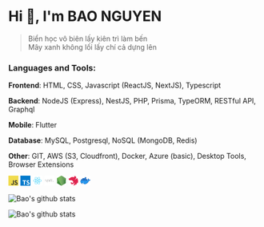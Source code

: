 
<h1>Hi 👋, I'm BAO NGUYEN</h1>

<blockquote>
    Biển học vô biên lấy kiên trì làm bến<br />
    Mây xanh không lối lấy chí cả dựng lên
</blockquote>

<h3>Languages and Tools:</h3>
<p><strong>Frontend</strong>: HTML, CSS, Javascript (ReactJS, NextJS), Typescript</p>
<p><strong>Backend</strong>: NodeJS (Express), NestJS, PHP, Prisma, TypeORM, RESTful API, Graphql</p>
<p><strong>Mobile</strong>: Flutter</p>
<p><strong>Database</strong>: MySQL, Postgresql, NoSQL (MongoDB, Redis)</p>
<p><strong>Other</strong>: GIT, AWS (S3, Cloudfront), Docker, Azure (basic), Desktop Tools, Browser Extensions</p>

<code><img height="20" alt="javascript" src="https://raw.githubusercontent.com/github/explore/80688e429a7d4ef2fca1e82350fe8e3517d3494d/topics/javascript/javascript.png"></code>
<code><img height="20" alt="typescript" src="https://raw.githubusercontent.com/github/explore/80688e429a7d4ef2fca1e82350fe8e3517d3494d/topics/typescript/typescript.png"></code>
<code><img height="20" alt="reactjs" src="https://raw.githubusercontent.com/github/explore/80688e429a7d4ef2fca1e82350fe8e3517d3494d/topics/react/react.png"></code>
<code><img height="20" alt="nextjs" src="https://raw.githubusercontent.com/github/explore/2ebcebd7b163b2ab12cb5a40bf29264799c81c03/topics/nextjs/nextjs.png"></code>
<code><img height="20" alt="nodejs" src="https://raw.githubusercontent.com/github/explore/80688e429a7d4ef2fca1e82350fe8e3517d3494d/topics/nodejs/nodejs.png"></code>
<code><img height="20" alt="nestjs" src="https://raw.githubusercontent.com/github/explore/37c71fdca4e12086faf8c7009793d2eb588c914e/topics/nestjs/nestjs.png"></code>
<code><img height="20" alt="docker" src="https://raw.githubusercontent.com/github/explore/a4ba4662de82e90f5f9b28aa37536cf00f4e50bb/topics/docker-image/docker-image.png"></code>

![Bao's github stats](https://github-readme-stats.vercel.app/api/top-langs/?username=hoangbao0201&layout=compact&theme=tokyonight&hide_border=true)

![Bao's github stats](https://github-readme-stats.vercel.app/api?username=hoangbao0201&show_icons=true&include_all_commits=true&theme=tokyonight&hide_border=true)


